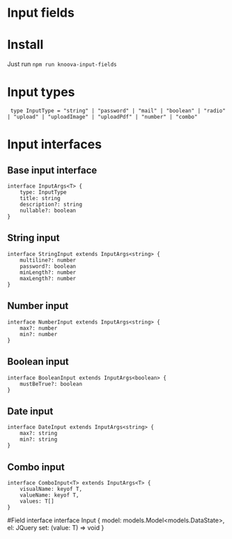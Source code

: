 # Input fields


# Install

Just run `npm run knoova-input-fields`

# Input types
     type InputType = "string" | "password" | "mail" | "boolean" | "radio" | "upload" | "uploadImage" | "uploadPdf" | "number" | "combo"
# Input interfaces 
## Base input interface


    interface InputArgs<T> {
        type: InputType
        title: string
        description?: string
        nullable?: boolean
    }


## String input
    interface StringInput extends InputArgs<string> {
        multiline?: number
        password?: boolean
        minLength?: number
        maxLength?: number
    }


## Number input
    interface NumberInput extends InputArgs<string> {
        max?: number
        min?: number
    }


## Boolean input
    interface BooleanInput extends InputArgs<boolean> {
        mustBeTrue?: boolean
    }


## Date input
    interface DateInput extends InputArgs<string> {
        max?: string
        min?: string
    }


## Combo input
    interface ComboInput<T> extends InputArgs<T> {
        visualName: keyof T, 
        valueName: keyof T, 
        values: T[]
    }



#Field interface
    interface Input<T> {
        model: models.Model<models.DataState<T>>,
        el: JQuery
        set: (value: T) => void
    }

